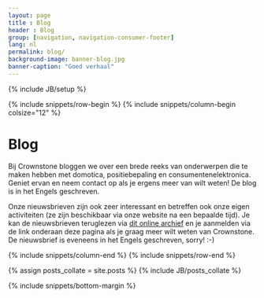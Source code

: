 ```yaml
---
layout: page
title : Blog
header : Blog
group: [navigation, navigation-consumer-footer]
lang: nl
permalink: blog/
background-image: banner-blog.jpg
banner-caption: "Goed verhaal"
---
```

{% include JB/setup %}

{% include snippets/row-begin %}
{% include snippets/column-begin colsize="12" %}

# Blog
				
Bij Crownstone bloggen we over een brede reeks van onderwerpen die te maken hebben met domotica, positiebepaling en consumentenelektronica. 
Geniet ervan en neem contact op als je ergens meer van wilt weten!
De blog is in het Engels geschreven.
				
Onze nieuwsbrieven zijn ook zeer interessant en betreffen ook onze eigen activiteiten (ze zijn beschikbaar via onze website na een bepaalde tijd).
Je kan de nieuwsbrieven teruglezen via
[dit online archief](http://us10.campaign-archive2.com/home/?u=d03baf337210e326a61dc14d5&id=a23d3e9ded)
en je aanmelden via de link onderaan deze pagina als je graag meer wilt weten van Crownstone.
De nieuwsbrief is eveneens in het Engels geschreven, sorry! :-)
			
{% include snippets/column-end %}
{% include snippets/row-end %}

<div class="container">
	<div class="row">
		<div class="col-xs-12 col-sm-12 col-md-12">
		{% assign posts_collate = site.posts %}
		{% include JB/posts_collate %}
		</div>
	</div>
</div>

{% include snippets/bottom-margin %}
